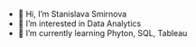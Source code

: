 - 👋 Hi, I’m Stanislava Smirnova
- 👀 I’m interested in Data Analytics
- 🌱 I’m currently learning Phyton, SQL, 
Tableau



